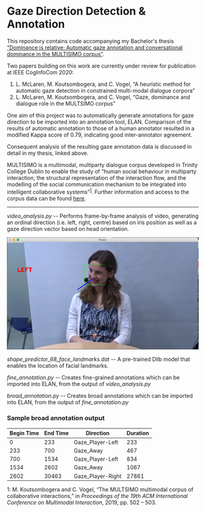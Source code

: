 # Gaze Direction Detection & Annotation
This repository contains code accompanying my Bachelor's thesis [“Dominance is relative: Automatic gaze annotation and conversational dominance in the MULTISIMO corpus”](/resources/thesis.pdf).

Two papers building on this work are currently under review for publication at IEEE CogInfoCom 2020:
1. L. McLaren, M. Koutsombogera, and C. Vogel, “A heuristic method for automatic gaze detection in constrained multi-modal dialogue corpora”
2. L. McLaren, M. Koutsombogera, and C. Vogel, “Gaze, dominance and dialogue role in the MULTSIMO corpus”

One aim of this project was to automatically generate annotations for gaze direction to be imported into an annotation tool, ELAN. Comparison of the results of automatic annotation to those of a human annotator resulted in a modified Kappa score of 0.79, indicating good inter-annotator agreement.

Consequent analysis of the resulting gaze annotation data is discussed in detail in my thesis, linked above.

MULTISIMO is a multimodal, multiparty dialogue corpus developed in Trinity College Dublin to enable the study of “human social behaviour in multiparty interaction, the structural representation of the interaction flow, and the modelling of the social communication mechanism to be integrated into intelligent collaborative systems”<sup>[1](#myfootnote1)</sup>. Further information and access to the corpus data can be found [here](http://multisimo.eu).

***

*video_analysis.py* -- Performs frame-by-frame analysis of video, generating an ordinal direction (i.e. left, right, centre) based on iris position as well as a gaze direction vector based on head orientation. 

![Sample of Analysis](/resources/sample_frame.png "Sample of Analysis")

*shape_predictor_68_face_landmarks.dat* -- A pre-trained Dlib model that enables the location of facial landmarks.

*fine_annotation.py* -- Creates fine-grained annotations which can be imported into ELAN, from the output of *video_analysis.py*

*broad_annotation.py* -- Creates broad annotations which can be imported into ELAN, from the output of *fine_annotation.py*

### Sample broad annotation output 
|Begin Time | End Time | Direction         | Duration |
|-----------|----------|-------------------|----------|
| 0         | 233      | Gaze_Player-Left  | 233      |
| 233       | 700      | Gaze_Away         | 467      |
| 700       | 1534     | Gaze_Player-Left  | 834      |
| 1534      | 2602     | Gaze_Away         | 1067     |
| 2602      | 30463    | Gaze_Player-Right | 27861    |



<a name="myfootnote1">1</a>: M. Koutsombogera and C. Vogel, “The MULTSIMO multimodal corpus of collaborative interactions,” in *Proceedings of the 19th ACM International Conference on Multimodal Interaction*, 2019, pp. 502 – 503.
